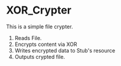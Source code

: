 XOR_Crypter
===========


This is a simple file crypter. 


1) Reads File. 
2) Encrypts content via XOR
3) Writes encrypted data to Stub's resource
4) Outputs crypted file.
